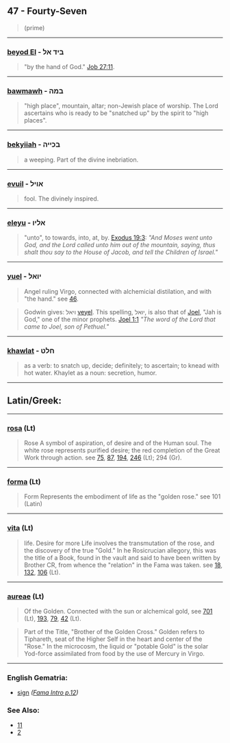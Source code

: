 ## 47 - Fourty-Seven
> (prime)

---

### [beyod El](/keys/BID.AL) - ביד אל
> "by the hand of God." [Job 27:11](http://biblehub.com//.htm).

---

### [bawmawh](/keys/BMH) - במה
> "high place", mountain, altar; non-Jewish place of worship. The Lord ascertains who is ready to be "snatched up" by the spirit to "high places".

---

### [bekyiiah](/keys/BKIIH) - בכייה
> a weeping. Part of the divine inebriation.

---

### [evuil](/keys/AVIL) - אויל
> fool. The divinely inspired.

---

### [eleyu](/keys/ALIV) - אליו
> "unto", to towards, into, at, by. [Exodus 19:3](http://biblehub.com/exodus/19-3.htm): *"And Moses went unto God, and the Lord called unto him out of the mountain, saying, thus shalt thou say to the House of Jacob, and tell the Children of Israel."*

---

### [yuel](/keys/IVAL) - יואל
> Angel ruling Virgo, connected with alchemicial distilation, and with "the hand." see [46](46).

> Godwin gives: ויאל [veyel](/keys/VIAL). This spelling, יואל, is also that of [Joel](/keys/IVAL), "Jah is God," one of the minor prophets. [Joel 1:1](http://biblehub.com/joel/1-1.htm) *"The word of the Lord that came to Joel, son of Pethuel."*

---

### [khawlat](/keys/ChLT) - חלט
> as a verb: to snatch up, decide; definitely; to ascertain; to knead with hot water. Khaylet as a noun: secretion, humor.

---

## Latin/Greek:

---

### [rosa](/latin?word=rosa) (Lt)
> Rose A symbol of aspiration, of desire and of the Human soul. The white rose represents purified desire; the red completion of the Great Work through action. see [75](75), [87](87), [194](194), [246](246) (Lt); 294 (Gr).

---

### [forma](/latin?word=forma) (Lt)
> Form Represents the embodiment of life as the "golden rose." see 101 (Latin)

---

### [vita](/latin?word=vita) (Lt)
> life. Desire for more Life involves the transmutation of the rose, and the discovery of the true "Gold." In he Rosicrucian allegory, this was the title of a Book, found in the vault and said to have been written by Brother CR, from whence the "relation" in the Fama was taken. see [18](18), [132](132), [106](106) (Lt).

---

### [aureae](/latin?word=aureae) (Lt)
> Of the Golden. Connected with the sun or alchemical gold, see [701](701) (Lt), [193](193), [79](79), [42](42) (Lt).

> Part of the Title, "Brother of the Golden Cross." Golden refers to Tiphareth, seat of the Higher Self in the heart and center of the "Rose." In the microcosm, the liquid or "potable Gold" is the solar Yod-force assimilated from food by the use of Mercury in Virgo.

---

### English Gematria:

- [sign](/english?word=sign) *([Fama Intro p.12](https://archive.org/stream/fameconfessionof00vaug#page/n12/mode/2up))*

### See Also:

- [11](11)
- [2](2)
